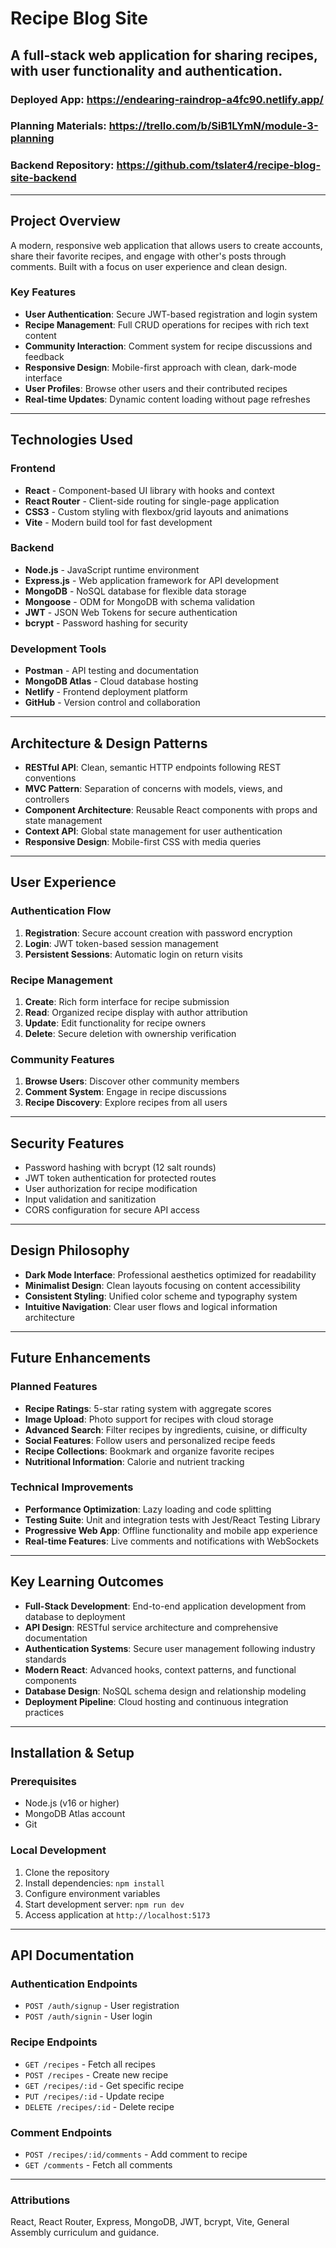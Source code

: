 # Recipe Blog Site
## A full-stack web application for sharing recipes, with user functionality and authentication.

### Deployed App: https://endearing-raindrop-a4fc90.netlify.app/

### Planning Materials: https://trello.com/b/SiB1LYmN/module-3-planning

### Backend Repository: https://github.com/tslater4/recipe-blog-site-backend

---

## Project Overview

A modern, responsive web application that allows users to create accounts, share their favorite recipes, and engage with other's posts through comments. Built with a focus on user experience and clean design.

### Key Features

- **User Authentication**: Secure JWT-based registration and login system
- **Recipe Management**: Full CRUD operations for recipes with rich text content
- **Community Interaction**: Comment system for recipe discussions and feedback
- **Responsive Design**: Mobile-first approach with clean, dark-mode interface
- **User Profiles**: Browse other users and their contributed recipes
- **Real-time Updates**: Dynamic content loading without page refreshes

---

## Technologies Used

### Frontend
- **React** - Component-based UI library with hooks and context
- **React Router** - Client-side routing for single-page application
- **CSS3** - Custom styling with flexbox/grid layouts and animations
- **Vite** - Modern build tool for fast development

### Backend
- **Node.js** - JavaScript runtime environment
- **Express.js** - Web application framework for API development
- **MongoDB** - NoSQL database for flexible data storage
- **Mongoose** - ODM for MongoDB with schema validation
- **JWT** - JSON Web Tokens for secure authentication
- **bcrypt** - Password hashing for security

### Development Tools
- **Postman** - API testing and documentation
- **MongoDB Atlas** - Cloud database hosting
- **Netlify** - Frontend deployment platform
- **GitHub** - Version control and collaboration

---

## Architecture & Design Patterns

- **RESTful API**: Clean, semantic HTTP endpoints following REST conventions
- **MVC Pattern**: Separation of concerns with models, views, and controllers
- **Component Architecture**: Reusable React components with props and state management
- **Context API**: Global state management for user authentication
- **Responsive Design**: Mobile-first CSS with media queries

---

## User Experience

### Authentication Flow
1. **Registration**: Secure account creation with password encryption
2. **Login**: JWT token-based session management
3. **Persistent Sessions**: Automatic login on return visits

### Recipe Management
1. **Create**: Rich form interface for recipe submission
2. **Read**: Organized recipe display with author attribution
3. **Update**: Edit functionality for recipe owners
4. **Delete**: Secure deletion with ownership verification

### Community Features
1. **Browse Users**: Discover other community members
2. **Comment System**: Engage in recipe discussions
3. **Recipe Discovery**: Explore recipes from all users

---

## Security Features

- Password hashing with bcrypt (12 salt rounds)
- JWT token authentication for protected routes
- User authorization for recipe modification
- Input validation and sanitization
- CORS configuration for secure API access

---

## Design Philosophy

- **Dark Mode Interface**: Professional aesthetics optimized for readability
- **Minimalist Design**: Clean layouts focusing on content accessibility
- **Consistent Styling**: Unified color scheme and typography system
- **Intuitive Navigation**: Clear user flows and logical information architecture

---

## Future Enhancements

### Planned Features
- **Recipe Ratings**: 5-star rating system with aggregate scores
- **Image Upload**: Photo support for recipes with cloud storage
- **Advanced Search**: Filter recipes by ingredients, cuisine, or difficulty
- **Social Features**: Follow users and personalized recipe feeds
- **Recipe Collections**: Bookmark and organize favorite recipes
- **Nutritional Information**: Calorie and nutrient tracking

### Technical Improvements
- **Performance Optimization**: Lazy loading and code splitting
- **Testing Suite**: Unit and integration tests with Jest/React Testing Library
- **Progressive Web App**: Offline functionality and mobile app experience
- **Real-time Features**: Live comments and notifications with WebSockets

---

## Key Learning Outcomes

- **Full-Stack Development**: End-to-end application development from database to deployment
- **API Design**: RESTful service architecture and comprehensive documentation
- **Authentication Systems**: Secure user management following industry standards
- **Modern React**: Advanced hooks, context patterns, and functional components
- **Database Design**: NoSQL schema design and relationship modeling
- **Deployment Pipeline**: Cloud hosting and continuous integration practices

---

## Installation & Setup

### Prerequisites
- Node.js (v16 or higher)
- MongoDB Atlas account
- Git

### Local Development
1. Clone the repository
2. Install dependencies: `npm install`
3. Configure environment variables
4. Start development server: `npm run dev`
5. Access application at `http://localhost:5173`

---

## API Documentation

### Authentication Endpoints
- `POST /auth/signup` - User registration
- `POST /auth/signin` - User login

### Recipe Endpoints
- `GET /recipes` - Fetch all recipes
- `POST /recipes` - Create new recipe
- `GET /recipes/:id` - Get specific recipe
- `PUT /recipes/:id` - Update recipe
- `DELETE /recipes/:id` - Delete recipe

### Comment Endpoints
- `POST /recipes/:id/comments` - Add comment to recipe
- `GET /comments` - Fetch all comments

---

### Attributions
React, React Router, Express, MongoDB, JWT, bcrypt, Vite, General Assembly curriculum and guidance.
